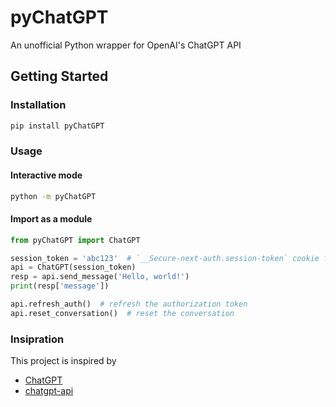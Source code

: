 # pyChatGPT

An unofficial Python wrapper for OpenAI's ChatGPT API

## Getting Started

### Installation

```bash
pip install pyChatGPT
```

### Usage

#### Interactive mode

```bash
python -m pyChatGPT
```

#### Import as a module

```python
from pyChatGPT import ChatGPT

session_token = 'abc123'  # `__Secure-next-auth.session-token` cookie from https://chat.openai.com/chat
api = ChatGPT(session_token)
resp = api.send_message('Hello, world!')
print(resp['message'])

api.refresh_auth()  # refresh the authorization token
api.reset_conversation()  # reset the conversation
```

### Insipration

This project is inspired by

-   [ChatGPT](https://github.com/acheong08/ChatGPT)
-   [chatgpt-api](https://github.com/transitive-bullshit/chatgpt-api)
